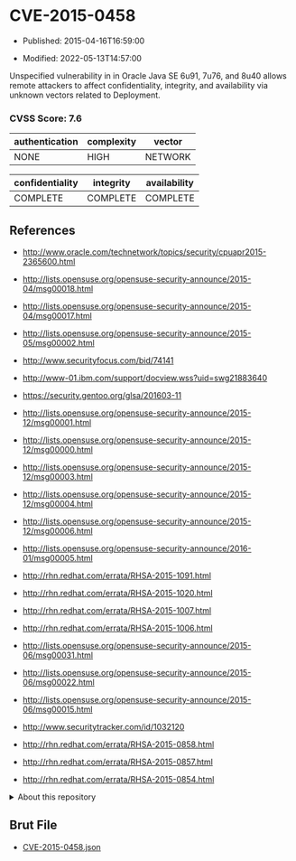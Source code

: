# CVE-2015-0458

- Published: 2015-04-16T16:59:00

- Modified: 2022-05-13T14:57:00

Unspecified vulnerability in in Oracle Java SE 6u91, 7u76, and 8u40 allows remote attackers to affect confidentiality, integrity, and availability via unknown vectors related to Deployment.

### CVSS Score: **7.6**

| authentication | complexity | vector |
| --- | --- | --- |
| NONE | HIGH | NETWORK |

| confidentiality | integrity | availability |
| --- | --- | --- |
| COMPLETE | COMPLETE | COMPLETE |

## References

* http://www.oracle.com/technetwork/topics/security/cpuapr2015-2365600.html

* http://lists.opensuse.org/opensuse-security-announce/2015-04/msg00018.html

* http://lists.opensuse.org/opensuse-security-announce/2015-04/msg00017.html

* http://lists.opensuse.org/opensuse-security-announce/2015-05/msg00002.html

* http://www.securityfocus.com/bid/74141

* http://www-01.ibm.com/support/docview.wss?uid=swg21883640

* https://security.gentoo.org/glsa/201603-11

* http://lists.opensuse.org/opensuse-security-announce/2015-12/msg00001.html

* http://lists.opensuse.org/opensuse-security-announce/2015-12/msg00000.html

* http://lists.opensuse.org/opensuse-security-announce/2015-12/msg00003.html

* http://lists.opensuse.org/opensuse-security-announce/2015-12/msg00004.html

* http://lists.opensuse.org/opensuse-security-announce/2015-12/msg00006.html

* http://lists.opensuse.org/opensuse-security-announce/2016-01/msg00005.html

* http://rhn.redhat.com/errata/RHSA-2015-1091.html

* http://rhn.redhat.com/errata/RHSA-2015-1020.html

* http://rhn.redhat.com/errata/RHSA-2015-1007.html

* http://rhn.redhat.com/errata/RHSA-2015-1006.html

* http://lists.opensuse.org/opensuse-security-announce/2015-06/msg00031.html

* http://lists.opensuse.org/opensuse-security-announce/2015-06/msg00022.html

* http://lists.opensuse.org/opensuse-security-announce/2015-06/msg00015.html

* http://www.securitytracker.com/id/1032120

* http://rhn.redhat.com/errata/RHSA-2015-0858.html

* http://rhn.redhat.com/errata/RHSA-2015-0857.html

* http://rhn.redhat.com/errata/RHSA-2015-0854.html

<details>
<summary>About this repository</summary> 

  This repository is part of the project [Live Hack CVE](https://github.com/Live-Hack-CVE). Main website can be found [www.live-hack.org](https://www.live-hack.org) 
  
  Made by [Sn0wAlice](https://github.com/Sn0wAlice) for the people that care about security and need to have a feed of the latest CVEs. Hope you enjoy it, don't forget to star the repo and follow me on [Twitter](https://twitter.com/Sn0wAlice) and [Github](https://github.com/Sn0wAlice). And that is my [personnal website](https://www.alice-snow.me/)

  - [Home Page](https://github.com/Live-Hack-CVE)
  - [Framework](https://github.com/Live-Hack-CVE/cve-framework)
  - [CVE database](https://github.com/Live-Hack-CVE/full_database)
  - [Changelog](https://github.com/Live-Hack-CVE/Changelog)
</details>

## Brut File

* [CVE-2015-0458.json](https://raw.githubusercontent.com/Live-Hack-CVE/full_database/main/cves/2015/CVE-2015-0458.json)

